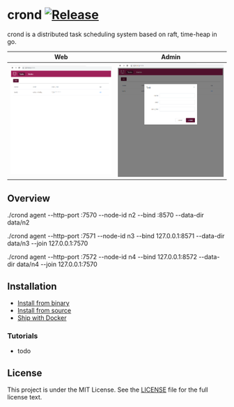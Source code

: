 crond [![Release](https://img.shields.io/github/release/degree757/cron-s.svg)](https://github.com/degree757/cron-s/releases)
=====================

crond is a distributed task scheduling system based on raft, time-heap in go.

| Web | Admin |
|:-------------:|:-------:|
|![list](docs/list.png)|![add](docs/add.png)|


## Overview
./crond agent --http-port :7570 --node-id n2 --bind :8570 --data-dir data/n2

./crond agent --http-port :7571 --node-id n3 --bind 127.0.0.1:8571 --data-dir data/n3 --join 127.0.0.1:7570

./crond agent --http-port :7572 --node-id n4 --bind 127.0.0.1:8572 --data-dir data/n4 --join 127.0.0.1:7570

## Installation

- [Install from binary]()
- [Install from source]()
- [Ship with Docker]()

### Tutorials

- todo

## License

This project is under the MIT License. See the [LICENSE](https://github.com/degree757/cron-s/blob/master/LICENSE) file for the full license text.
